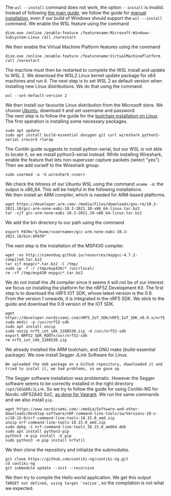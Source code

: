 The `wsl --install` command does not work, the option `--install` is invalid. Instead of following [the main guide](https://docs.microsoft.com/en-us/windows/wsl/install), we follow the guide for [manual installation](https://docs.microsoft.com/en-us/windows/wsl/install-manual), even if our build of Windows should support the `wsl --install` command. We enable the WSL feature using the command
```
dism.exe /online /enable-feature /featurename:Microsoft-Windows-Subsystem-Linux /all /norestart
```
We then enable the Virtual Machine Platform features using the command
```
dism.exe /online /enable-feature /featurename:VirtualMachinePlatform /all /norestart
```
The machine must then be restarted to complete the WSL install and update to WSL 2. We download the WSL2 Linux kernel update package for x64 machines and run it. The next step is to set WSL 2 as default version when installing new Linux distributions. We do that using the command 
```
wsl --set-default-version 2
```
We then install our favourite Linux distribution from the Microsoft store. We choose [Ubuntu](https://ubuntu.com/wsl), download it and set username and password. \
The next step is to follow the guide for the [toolchain installation on Linux](https://github.com/contiki-ng/contiki-ng/wiki/Toolchain-installation-on-Linux). The first operation is installing some necessary packages.
```
sudo apt update
sudo apt install build-essential doxygen git curl wireshark python3-serial srecord rlwrap
```
The Contiki guide suggests to install python-serial, but our WSL is not able to locate it, so we install python3-serial instead. While installing Wireshark, enable the feature that lets non-superuser capture packets (select "yes"). Then we add ourself to the Wireshark group:
```
sudo usermod -a -G wireshark <user>
```
We check the bitness of our Ubuntu WSL using the command `uname -m`: the output is x86_64. This will be helpful in the following installations.\
We then install an ARM compiler, which is needed for ARM-based platforms. 
```
wget https://developer.arm.com/-/media/Files/downloads/gnu-rm/10.3-2021.10/gcc-arm-none-eabi-10.3-2021.10-x86_64-linux.tar.bz2
tar -xjf gcc-arm-none-eabi-10.3-2021.10-x86_64-linux.tar.bz2
```
We add the bin directory to our path using the command
```
export PATH="$/home/<username>/gcc-arm-none-eabi-10.3-2021.10/bin:$PATH"
```
The next step is the installation of the MSP430 compiler. 
```
wget -nv http://simonduq.github.io/resources/mspgcc-4.7.2-compiled.tar.bz2 
tar xjf mspgcc*.tar.bz2 -C /tmp/
sudo cp -f -r /tmp/msp430/* /usr/local/
rm -rf /tmp/msp430 mspgcc*.tar.bz2
```
We do not install the JN compiler since it seems it will not be of our interest.\
we focus on installing the platform for the nRF52 Development Kit.
The first step is to download the nRF5 IOT SDK, whose latest version is the 0.9.\
From the version 1 onwards, it is integrated in the nRF5 SDK. We stick to the guide and download the 0.9 version of the IOT SDK. 
```
wget https://developer.nordicsemi.com/nRF5_IoT_SDK/nRF5_IoT_SDK_v0.9.x/nrf5_iot_sdk_3288530.zip
sudo mkdir -p /usr/nrf52-sdk
sudo apt install unzip
sudo unzip nrf5_iot_sdk_3288530.zip -d /usr/nrf52-sdk
export NRF52_SDK_ROOT=/usr/nrf52-sdk
rm nrf5_iot_sdk_3288530.zip
```
We already installed the ARM toolchain, and GNU make (build-essential package). We now install Segger JLink Software for Linux. 
```
We uploaded the deb package on a Github repository, downloaded it and tried to instal it, we had problems, so we gave up
```
The Segger software installation was problematic. However the Segger software seems to be correctly installed in the right directory `/opt/SEGGER/JLink`. 
So we try to follow the guide for using Contiki-NG for Nordic nRF52840 SoC, [as done for Vagrant](https://github.com/giovannistanco/testbed_setup/blob/main/Platform_nrf52840_vagrant.md).
We run the same commands and we also install `pip`.
```
wget https://www.nordicsemi.com/-/media/Software-and-other-downloads/Desktop-software/nRF-command-line-tools/sw/Versions-10-x-x/10-15-0/nrf-command-line-tools-10.15.0_amd.zip
unzip nrf-command-line-tools-10.15.0_amd.zip
sudo dpkg -i nrf-command-line-tools_10.15.0_amd64.deb
sudo apt install python3-pip
python3 -m pip install -U pip
sudo python3 -m pip install nrfutil
```
We then clone the repository and initialize the submodules.
```
git clone https://github.com/contiki-ng/contiki-ng.git
cd contiki-ng
git submodule update --init --recursive
```
We then try to compile the Hello world application. We get this output `TARGET not defined, using target 'native'`, so the compilation is not what we expected.
